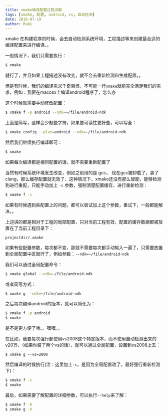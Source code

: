 ```yaml
---
title: xmake编译配置过程详解
tags: [xmake, 配置, android, vs, 自动检测]
date: 2016-07-19
author: Ruki
---
```


xmake 在构建程序的时候，会去自动检测系统环境，工程描述等来创建最合适的编译配置来进行编译。。

一般情况下，我们只需要执行：

```bash
$ xmake
```

就行了，并且如果工程描述没有改变，就不会去重新检测和生成配置。。

但是有时候，我们的编译需求千奇百怪，不可能一行`xmake`就能完全满足我们的需求，例如：我要在macosx上编译android程序了，怎么办

这个时候就需要手动修改配置：

```bash
$ xmake f -p android --ndk=~/file/android-ndk
```

上面是简写，这样会少敲些字符，如果要可读性更好些，可以写全：

```bash
$ xmake config --plat=android --ndk=~/file/android-ndk
```

然后我们继续执行编译即可：

```bash
$ xmake
```

如果每次编译都是相同配置的话，就不需要重新配置了

当然有时候系统环境发生改变，例如之前用的是 gcc， 现在gcc被卸载了，装了clang，那么缓存配置就无效了，这种情况下，xmake还没有那么智能，能够检测到进行重配，只能手动加上 `-c` 参数，强制清楚配置缓存，进行重新检测：

```bash
$ xmake f -c
```

如果有时候遇到些配置上的问题，都可以尝试加上这个参数，重试下，一般都能解决。。




上述讲的都是相对于工程的局部配置，只对当前工程有效，配置的缓存数据都被放置在了当前工程目录下：

```
projectdir/.xmake
```

如果有些配置参数，每次都不变，那就不需要每次都手动输入一遍了，只需要放置到全局配置中区就行了，例如参数：`--ndk=~/file/android-ndk`

我们可以通过全局配置命令：

```bash
$ xmake global --ndk=~/file/android-ndk
```

或者简写方式：


```bash
$ xmake g --ndk=~/file/android-ndk
```

之后每次编译android的版本，就可以简化为：

```bash
$ xmake f -p android
$ xmake
```

是不是更方便了哈。。嘿嘿。。

在比如，我要每次强行都使用vs2008这个特定版本，而不使用自动检测出来的v2015，（如果你装了两个vs的话），就可以通过全局配置，设置到vs2008上去：

```hash
$ xmake g --vs=2008
```

然后编译的时候执行(注：这里加上`-c`，是因为全局配置改了，最好强行重新检测下)：

```bash
$ xmake f -c
$ xmake
```

最后，如果需要了解配置的详细参数，可以执行`--help`来了解：

```bash
$ xmake f -h
$ xmake g -h
```
